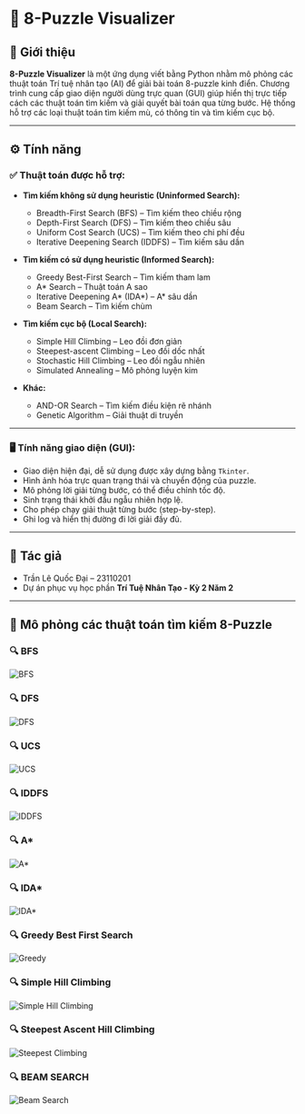 # 🧩 8-Puzzle Visualizer

## 🧠 Giới thiệu

**8-Puzzle Visualizer** là một ứng dụng viết bằng Python nhằm mô phỏng các thuật toán Trí tuệ nhân tạo (AI) để giải bài toán 8-puzzle kinh điển. Chương trình cung cấp giao diện người dùng trực quan (GUI) giúp hiển thị trực tiếp cách các thuật toán tìm kiếm và giải quyết bài toán qua từng bước. Hệ thống hỗ trợ các loại thuật toán tìm kiếm mù, có thông tin và tìm kiếm cục bộ.

---

## ⚙️ Tính năng

### ✅ Thuật toán được hỗ trợ:

- **Tìm kiếm không sử dụng heuristic (Uninformed Search):**
  - Breadth-First Search (BFS) – Tìm kiếm theo chiều rộng
  - Depth-First Search (DFS) – Tìm kiếm theo chiều sâu
  - Uniform Cost Search (UCS) – Tìm kiếm theo chi phí đều
  - Iterative Deepening Search (IDDFS) – Tìm kiếm sâu dần

- **Tìm kiếm có sử dụng heuristic (Informed Search):**
  - Greedy Best-First Search – Tìm kiếm tham lam
  - A* Search – Thuật toán A sao
  - Iterative Deepening A* (IDA*) – A* sâu dần
  - Beam Search – Tìm kiếm chùm

- **Tìm kiếm cục bộ (Local Search):**
  - Simple Hill Climbing – Leo đồi đơn giản
  - Steepest-ascent Climbing – Leo đồi dốc nhất
  - Stochastic Hill Climbing – Leo đồi ngẫu nhiên
  - Simulated Annealing – Mô phỏng luyện kim

- **Khác:**
  - AND-OR Search – Tìm kiếm điều kiện rẽ nhánh
  - Genetic Algorithm – Giải thuật di truyền

---

### 🖥️ Tính năng giao diện (GUI):

- Giao diện hiện đại, dễ sử dụng được xây dựng bằng `Tkinter`.
- Hình ảnh hóa trực quan trạng thái và chuyển động của puzzle.
- Mô phỏng lời giải từng bước, có thể điều chỉnh tốc độ.
- Sinh trạng thái khởi đầu ngẫu nhiên hợp lệ.
- Cho phép chạy giải thuật từng bước (step-by-step).
- Ghi log và hiển thị đường đi lời giải đầy đủ.

---

## 👤 Tác giả

- Trần Lê Quốc Đại – 23110201
- Dự án phục vụ học phần **Trí Tuệ Nhân Tạo - Kỳ 2 Năm 2**

---
## 📌 Mô phỏng các thuật toán tìm kiếm 8-Puzzle
### 🔍 BFS
![BFS](gif/BFS.gif)

### 🔍 DFS
![DFS](gif/DFS.gif)

### 🔍 UCS
![UCS](gif/UCS.gif)

### 🔍 IDDFS
![IDDFS](gif/IDDFS.gif)

### 🔍 A*
![A*](gif/A_STAR.gif)

### 🔍 IDA*
![IDA*](gif/IDA_STAR.gif)

### 🔍 Greedy Best First Search
![Greedy](gif/GREEDY.gif)

### 🔍 Simple Hill Climbing
![Simple Hill Climbing](gif/SIMPLE_CLIMBING.gif)

### 🔍 Steepest Ascent Hill Climbing
![Steepest Climbing](gif/STEEPEST_CLIMBING.gif)

### 🔍 BEAM SEARCH
![Beam Search](gif/BEAM_SEARCH.gif)
